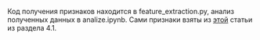 Код получения признаков находится в feature_extraction.py, анализ полученных данных в analize.ipynb. Сами признаки взяты из [этой](https://arxiv.org/abs/1811.07351) статьи из раздела 4.1. 
